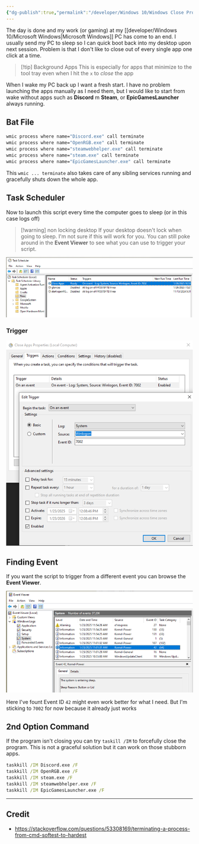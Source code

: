 ```yaml
---
{"dg-publish":true,"permalink":"/developer/Windows 10/Windows Close Programs on Loggout or Sleep/","tags":["windows","batch","powershell","terminal"],"created":"2025-01-23T11:59:08.595-06:00","updated":"2025-02-21T21:47:42.756-06:00"}
---
```


The day is done and my work (or gaming) at my [[developer/Windows 10/Microsoft Windows\|Microsoft Windows]] PC has come to an end. I usually send my PC to sleep so I can quick boot back into my desktop upon next session. Problem is that I don't like to close out of every single app one click at a time. 

> [!tip] Background Apps
> This is especially for apps that minimize to the tool tray even when I hit the `x` to *close* the app

When I wake my PC back up I want a fresh start. I have no problem launching the apps manually as I need them, but I would like to start from wake without apps such as **Discord** m **Steam**, or **EpicGamesLauncher** always running.
## Bat File
```bat
wmic process where name="Discord.exe" call terminate
wmic process where name="OpenRGB.exe" call terminate
wmic process where name="steamwebhelper.exe" call terminate
wmic process where name="steam.exe" call terminate
wmic process where name="EpicGamesLauncher.exe" call terminate
```

This `wmic ... terminate` also takes care of any sibling services running and gracefully shuts down the whole app. 

## Task Scheduler
Now to launch this script every time the computer goes to sleep (or in this case logs off)

> [!warning] non locking desktop
> If your desktop doesn't lock when going to sleep. I'm not sure if this will work for you. You can still poke around in the **Event Viewer** to see what you can use to trigger your script.

![attachments/Pasted image 20250123120707.png](/img/user/attachments/Pasted%20image%2020250123120707.png)
### Trigger
![attachments/Pasted image 20250123120911.png](/img/user/attachments/Pasted%20image%2020250123120911.png)

## Finding Event
If you want the script to trigger from a different event you can browse the **Event Viewer**.

![attachments/Pasted image 20250123121159.png](/img/user/attachments/Pasted%20image%2020250123121159.png)

Here I've fount Event ID `42` might even work better for what I need. But I'm sticking to `7002` for now because it already just works
## 2nd Option Command
If the program isn't closing you can try `taskill /IM` to forcefully close the program. This is not a graceful solution but it can work on those stubborn apps.

```bat
taskkill /IM Discord.exe /F
taskkill /IM OpenRGB.exe /F
taskkill /IM steam.exe /F
taskkill /IM steamwebhelper.exe /F
taskkill /IM EpicGamesLauncher.exe /F
```

---
## Credit
- https://stackoverflow.com/questions/53308169/terminating-a-process-from-cmd-softest-to-hardest